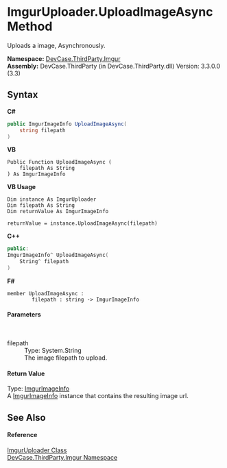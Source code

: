 # ImgurUploader.UploadImageAsync Method 
 

Uploads a image, Asynchronously.

**Namespace:**&nbsp;<a href="N_DevCase_ThirdParty_Imgur">DevCase.ThirdParty.Imgur</a><br />**Assembly:**&nbsp;DevCase.ThirdParty (in DevCase.ThirdParty.dll) Version: 3.3.0.0 (3.3)

## Syntax

**C#**<br />
``` C#
public ImgurImageInfo UploadImageAsync(
	string filepath
)
```

**VB**<br />
``` VB
Public Function UploadImageAsync ( 
	filepath As String
) As ImgurImageInfo
```

**VB Usage**<br />
``` VB Usage
Dim instance As ImgurUploader
Dim filepath As String
Dim returnValue As ImgurImageInfo

returnValue = instance.UploadImageAsync(filepath)
```

**C++**<br />
``` C++
public:
ImgurImageInfo^ UploadImageAsync(
	String^ filepath
)
```

**F#**<br />
``` F#
member UploadImageAsync : 
        filepath : string -> ImgurImageInfo 

```


#### Parameters
&nbsp;<dl><dt>filepath</dt><dd>Type: System.String<br />The image filepath to upload.</dd></dl>

#### Return Value
Type: <a href="T_DevCase_ThirdParty_Imgur_ImgurImageInfo">ImgurImageInfo</a><br />A <a href="T_DevCase_ThirdParty_Imgur_ImgurImageInfo">ImgurImageInfo</a> instance that contains the resulting image url.

## See Also


#### Reference
<a href="T_DevCase_ThirdParty_Imgur_ImgurUploader">ImgurUploader Class</a><br /><a href="N_DevCase_ThirdParty_Imgur">DevCase.ThirdParty.Imgur Namespace</a><br />